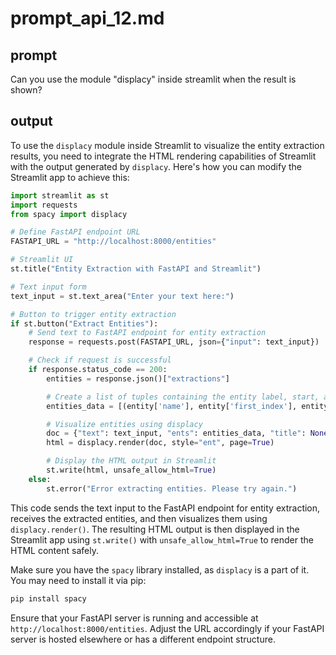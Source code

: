 # prompt_api_12.md

## prompt
Can you use the module "displacy" inside streamlit when the result is shown?




## output
To use the `displacy` module inside Streamlit to visualize the entity extraction results, you need to integrate the HTML rendering capabilities of Streamlit with the output generated by `displacy`. Here's how you can modify the Streamlit app to achieve this:

```python
import streamlit as st
import requests
from spacy import displacy

# Define FastAPI endpoint URL
FASTAPI_URL = "http://localhost:8000/entities"

# Streamlit UI
st.title("Entity Extraction with FastAPI and Streamlit")

# Text input form
text_input = st.text_area("Enter your text here:")

# Button to trigger entity extraction
if st.button("Extract Entities"):
    # Send text to FastAPI endpoint for entity extraction
    response = requests.post(FASTAPI_URL, json={"input": text_input})

    # Check if request is successful
    if response.status_code == 200:
        entities = response.json()["extractions"]

        # Create a list of tuples containing the entity label, start, and end indices
        entities_data = [(entity['name'], entity['first_index'], entity['last_index']) for entity in entities]

        # Visualize entities using displacy
        doc = {"text": text_input, "ents": entities_data, "title": None}
        html = displacy.render(doc, style="ent", page=True)

        # Display the HTML output in Streamlit
        st.write(html, unsafe_allow_html=True)
    else:
        st.error("Error extracting entities. Please try again.")
```

This code sends the text input to the FastAPI endpoint for entity extraction, receives the extracted entities, and then visualizes them using `displacy.render()`. The resulting HTML output is then displayed in the Streamlit app using `st.write()` with `unsafe_allow_html=True` to render the HTML content safely.

Make sure you have the `spacy` library installed, as `displacy` is a part of it. You may need to install it via pip:

```bash
pip install spacy
```

Ensure that your FastAPI server is running and accessible at `http://localhost:8000/entities`. Adjust the URL accordingly if your FastAPI server is hosted elsewhere or has a different endpoint structure.